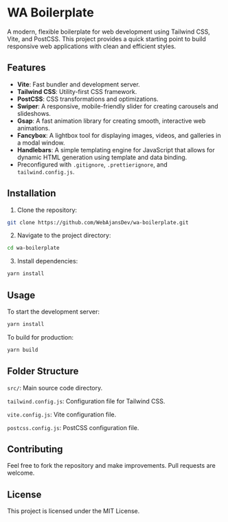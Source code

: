 # WA Boilerplate

A modern, flexible boilerplate for web development using Tailwind CSS, Vite, and PostCSS. This project provides a quick starting point to build responsive web applications with clean and efficient styles.

## Features

- **Vite**: Fast bundler and development server.
- **Tailwind CSS**: Utility-first CSS framework.
- **PostCSS**: CSS transformations and optimizations.
- **Swiper**: A responsive, mobile-friendly slider for creating carousels and slideshows.
- **Gsap**: A fast animation library for creating smooth, interactive web animations.
- **Fancybox**: A lightbox tool for displaying images, videos, and galleries in a modal window.
- **Handlebars**: A simple templating engine for JavaScript that allows for dynamic HTML generation using template and data binding.
- Preconfigured with `.gitignore`, `.prettierignore`, and `tailwind.config.js`.

## Installation

1. Clone the repository:
  ```bash
  git clone https://github.com/WebAjansDev/wa-boilerplate.git
  ```
2. Navigate to the project directory:
  ```bash
  cd wa-boilerplate
  ```
3. Install dependencies:
  ```bash
  yarn install
  ```

## Usage

To start the development server:

  ```bash
  yarn install
  ```

To build for production:
  ```bash
  yarn build
  ```

## Folder Structure

`src/`: Main source code directory.

`tailwind.config.js`: Configuration file for Tailwind CSS.

`vite.config.js`: Vite configuration file.

`postcss.config.js`: PostCSS configuration file.

## Contributing

Feel free to fork the repository and make improvements. Pull requests are welcome.

## License

This project is licensed under the MIT License.
